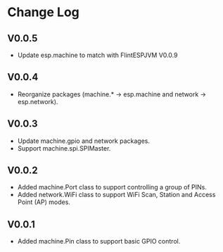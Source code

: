 # Change Log
## V0.0.5
- Update esp.machine to match with FlintESPJVM V0.0.9
## V0.0.4
- Reorganize packages (machine.* -> esp.machine and network -> esp.network).
## V0.0.3
- Update machine.gpio and network packages.
- Support machine.spi.SPIMaster.
## V0.0.2
- Added machine.Port class to support controlling a group of PINs.
- Added network.WiFi class to support WiFi Scan, Station and Access Point (AP) modes.
## V0.0.1
- Added machine.Pin class to support basic GPIO control.